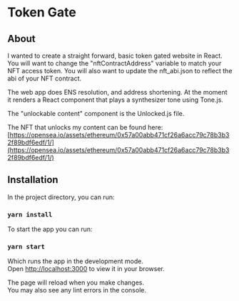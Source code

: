 # Token Gate

## About
I wanted to create a straight forward, basic token gated website in React. You will want to change the "nftContractAddress" variable to match your NFT access token. You will also want to update the nft_abi.json to reflect the abi of your NFT contract. 

The web app does ENS resolution, and address shortening. At the moment it renders a React component that plays a synthesizer tone using Tone.js.

The "unlockable content" component is the Unlocked.js file.

The NFT that unlocks my content can be found here: [https://opensea.io/assets/ethereum/0x57a00abb471cf26a6acc79c78b3b32f89bdf6edf/1/](https://opensea.io/assets/ethereum/0x57a00abb471cf26a6acc79c78b3b32f89bdf6edf/1/)

## Installation
In the project directory, you can run:
### `yarn install`

To start the app you can run:

### `yarn start`

Which runs the app in the development mode.\
Open [http://localhost:3000](http://localhost:3000) to view it in your browser.

The page will reload when you make changes.\
You may also see any lint errors in the console.